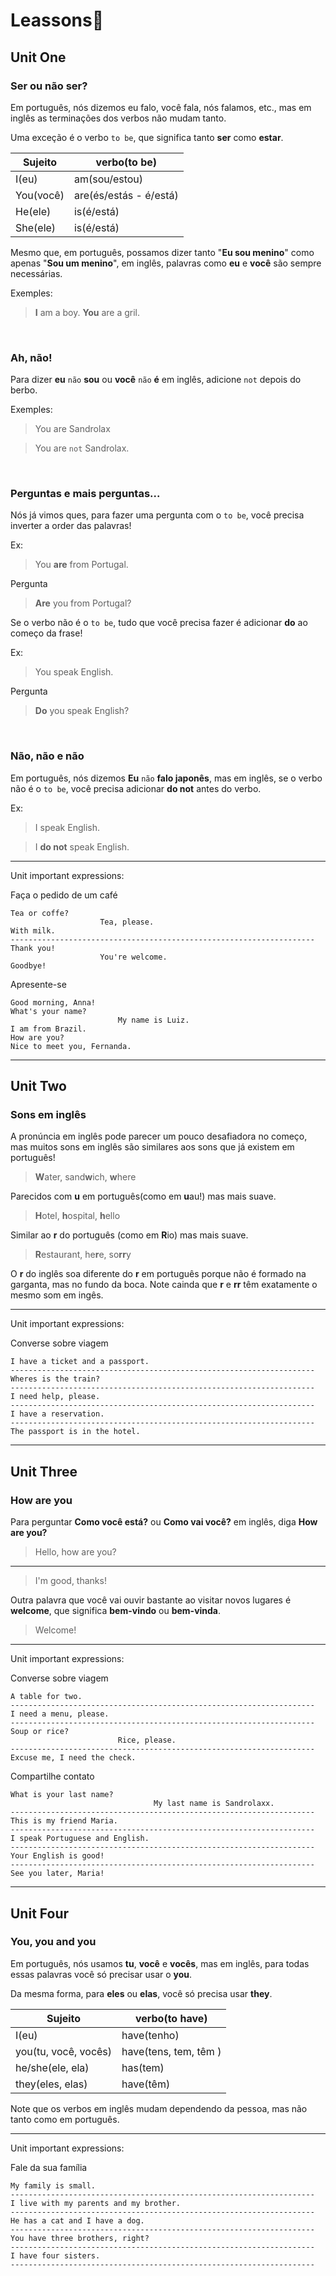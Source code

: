 # Leassons🦜

## Unit One

### **Ser ou não ser?**

Em português, nós dizemos eu falo, você fala, nós falamos, etc., mas em inglês as terminações dos verbos não mudam tanto.

Uma exceção é o verbo `to be`, que significa tanto **ser** como **estar**.

| Sujeito   | verbo(to be)           |
| --------- | ---------------------- |
| I(eu)     | am(sou/estou)          |
| You(você) | are(és/estás - é/está) |
| He(ele)   | is(é/está)             |
| She(ele)  | is(é/está)             |

Mesmo que, em português, possamos dizer tanto "**Eu sou menino**" como apenas "**Sou um menino**", em inglês, palavras como **eu** e **você** são sempre necessárias.

Exemples:

> **I** am a boy. **You** are a gril.

<br/>

### **Ah, não!**

Para dizer **eu** `não` **sou** ou **você** `não` **é** em inglês, adicione `not` depois do berbo.

Exemples:

> You are Sandrolax

> You are `not` Sandrolax.

<br/>

### **Perguntas e mais perguntas...**

Nós já vimos ques, para fazer uma pergunta com o `to be`, você precisa inverter a order das palavras!

Ex:

> You **are** from Portugal.

Pergunta

> **Are** you from Portugal?

Se o verbo não é o `to be`, tudo que você precisa fazer é adicionar **do** ao começo da frase!

Ex:

> You speak English.

Pergunta

> **Do** you speak English?

<br/>

### **Não, não e não**

Em português, nós dizemos **Eu** `não` **falo japonês**, mas em inglês, se o verbo não é o `to be`, você precisa adicionar **do not** antes do verbo.

Ex:

> I speak English.

> I **do not** speak English.

---

Unit important expressions:

Faça o pedido de um café

```
Tea or coffe?
                    Tea, please.
With milk.
--------------------------------------------------------------------
Thank you!
                    You're welcome.
Goodbye!
```

Apresente-se

```
Good morning, Anna!
What's your name?
                        My name is Luiz.
I am from Brazil.
How are you?
Nice to meet you, Fernanda.
```

---

## Unit Two

### **Sons em inglês**

A pronúncia em inglês pode parecer um pouco desafiadora no começo, mas muitos sons em inglês são similares aos sons que já existem em português!

> **W**ater, sand**w**ich, **w**here

Parecidos com **u** em português(como em **u**au!) mas mais suave.

> **H**otel, **h**ospital, **h**ello

Similar ao **r** do português (como em **R**io) mas mais suave.

> **R**estaurant, he**r**e, so**rr**y

O **r** do inglês soa diferente do **r** em português porque não é formado na garganta, mas no fundo da boca. Note cainda que **r** e **rr** têm exatamente o mesmo som em ingês.

---

Unit important expressions:

Converse sobre viagem

```
I have a ticket and a passport.
--------------------------------------------------------------------
Wheres is the train?
--------------------------------------------------------------------
I need help, please.
--------------------------------------------------------------------
I have a reservation.
--------------------------------------------------------------------
The passport is in the hotel.
```

---

## Unit Three

### **How are you**

Para perguntar **Como você está?** ou **Como vai você?** em inglês, diga **How are you?**

> Hello, how are you?

---

> I'm good, thanks!

Outra palavra que você vai ouvir bastante ao visitar novos lugares é **welcome**, que significa **bem-vindo** ou **bem-vinda**.

> Welcome!

---

Unit important expressions:

Converse sobre viagem

```
A table for two.
--------------------------------------------------------------------
I need a menu, please.
--------------------------------------------------------------------
Soup or rice?
                        Rice, please.
--------------------------------------------------------------------
Excuse me, I need the check.
```

Compartilhe contato

```
What is your last name?
                                My last name is Sandrolaxx.
--------------------------------------------------------------------
This is my friend Maria.
--------------------------------------------------------------------
I speak Portuguese and English.
--------------------------------------------------------------------
Your English is good!
--------------------------------------------------------------------
See you later, Maria!
```

---

## Unit Four

### **You, you and you**

Em português, nós usamos **tu**, **você** e **vocês**, mas em inglês, para todas essas palavras você só precisar usar o **you**.

Da mesma forma, para **eles** ou **elas**, você só precisa usar **they**.

| Sujeito              | verbo(to have)        |
| -------------------- | --------------------- |
| I(eu)                | have(tenho)           |
| you(tu, você, vocês) | have(tens, tem, têm ) |
| he/she(ele, ela)     | has(tem)              |
| they(eles, elas)     | have(têm)             |

Note que os verbos em inglês mudam dependendo da pessoa, mas não tanto como em português.

---

Unit important expressions:

Fale da sua família

```
My family is small.
--------------------------------------------------------------------
I live with my parents and my brother.
--------------------------------------------------------------------
He has a cat and I have a dog.
--------------------------------------------------------------------
You have three brothers, right?
--------------------------------------------------------------------
I have four sisters.
--------------------------------------------------------------------
```
